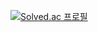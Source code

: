 [![Solved.ac 프로필](http://mazassumnida.wtf/api/v2/generate_badge?boj=js2307)](https://solved.ac/js2307)
